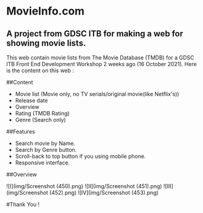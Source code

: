 # MovieInfo.com
A project from GDSC ITB for making a web for showing movie lists.
---------------------------------------------------------------
This web contain movie lists from The Movie Database (TMDB) for a GDSC ITB Front End Development Workshop 2 weeks ago (16 October 2021).
Here is the content on this web : 

##Content
- Movie list (Movie only, no TV serials/original movie(like Netflix's))
- Release date
- Overview
- Rating (TMDB Rating)
- Genre (Search only)

##Features
- Search movie by Name.
- Search by Genre button.
- Scroll-back to top button if you using mobile phone.
- Responsive interface.

##Overview

![I](img/Screenshot (450).png)
![II](img/Screenshot (451).png)
![III](img/Screenshot (452).png)
![IV](img/Screenshot (453).png)

#Thank You !
